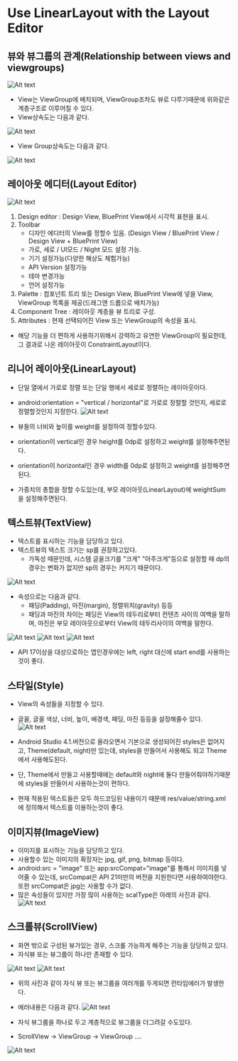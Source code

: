 # Use LinearLayout with the Layout Editor

## 뷰와 뷰그룹의 관계(Relationship between views and viewgroups)

![Alt text](1.UseLinearLayoutwiththeLayoutEditor/Relationshipbetweenviewsandviewgroups.png)

- View는 ViewGroup에 배치되며, ViewGroup조차도 뷰로 다루기때문에 위와같은 계층구조로 이루어질 수 있다.
- View상속도는 다음과 같다.

![Alt text](1.UseLinearLayoutwiththeLayoutEditor/ViewClassInheritanceDiagram.PNG)

- View Group상속도는 다음과 같다.

![Alt text](1.UseLinearLayoutwiththeLayoutEditor/ViewGroupClassInheritanceDiagram.PNG)

## 레이아웃 에디터(Layout Editor)

![Alt text](1.UseLinearLayoutwiththeLayoutEditor/LayoutEditor.png)

1. Design editor : Design View, BluePrint View에서 시각적 표현을 표시.
2. Toolbar
	- 디자인 에디터의 View를 정할수 있음. (Design View / BluePrint View / Design View + BluePrint View)
	- 가로, 세로 / UI모드 / Night 모드 설정 가능.
	- 기기 설정가능(다양한 해상도 체험가능)
	- API Version 설정가능
	- 테마 변경가능
	- 언어 설정가능
3. Palette : 컴포넌트 트리 또는 Design View, BluePrint View에 넣을 View, ViewGroup 목록을 제공(드래그앤 드롭으로 배치가능)
4. Component Tree : 레이아웃 계층을 뷰 트리로 구성.
5. Attributes : 현재 선택되어진 View 또는 ViewGroup의 속성을 표시.

- 해당 기능을 더 편하게 사용하기위해서 강력하고 유연한 ViewGroup이 필요한데, 그 결과로 나온 레이아웃이 ConstraintLayout이다.

## 리니어 레이아웃(LinearLayout)

- 단일 열에서 가로로 정렬 또는 단일 행에서 세로로 정렬하는 레이아웃이다.
- android:orientation = "vertical / horizontal"로 가로로 정렬할 것인지, 세로로 정렬할것인지 지정한다.
![Alt text](1.UseLinearLayoutwiththeLayoutEditor/LinearLayout.PNG)

- 뷰들의 너비와 높이를 weight를 설정하여 정할수있다.
- orientation이 vertical인 경우 height를 0dp로 설정하고 weight를 설정해주면된다.
- orientation이 horizontal인 경우 width를 0dp로 설정하고 weight를 설정해주면된다.
- 가중치의 총합을 정할 수도있는데, 부모 레이아웃(LinearLayout)에 weightSum을 설정해주면된다.

## 텍스트뷰(TextView)

- 텍스트를 표시하는 기능을 담당하고 있다.
- 텍스트뷰의 텍스트 크기는 sp를 권장하고있다.
	- 가독성 때문인데, 시스템 글꼴크기를 "크게" "아주크게"등으로 설정할 때 dp의 경우는 변화가 없지만 sp의 경우는 커지기 때문이다.

![Alt text](1.UseLinearLayoutwiththeLayoutEditor/dpWaring.PNG)

- 속성으로는 다음과 같다.
	- 패딩(Padding), 마진(margin), 정렬위치(gravity) 등등
	- 패딩과 마진의 차이는 패딩은 View의 테두리로부터 컨텐츠 사이의 여백을 말하며, 마진은 부모 레이아웃으로부터 View의 테두리사이의 여백을 말한다.

![Alt text](1.UseLinearLayoutwiththeLayoutEditor/PaddingAndMargin.PNG)
![Alt text](1.UseLinearLayoutwiththeLayoutEditor/Padding.PNG)
![Alt text](1.UseLinearLayoutwiththeLayoutEditor/Margin.PNG)

- API 17이상을 대상으로하는 앱인경우에는 left, right 대신에 start end를 사용하는것이 좋다.

## 스타일(Style)

- View의 속성들을 지정할 수 있다.
- 글꼴, 글꼴 색상, 너비, 높이, 배경색, 패딩, 마진 등등을 설정해줄수 있다.
![Alt text](1.UseLinearLayoutwiththeLayoutEditor/applyStyle.PNG)

- Android Studio 4.1.버전으로 올라오면서 기본으로 생성되어진 styles은 없어지고, Theme(default, night)만 있는데, styles을 만들어서 사용해도 되고 Theme에서 사용해도된다.
- 단, Theme에서 만들고 사용할때에는 default와 night에 둘다 만들어줘야하기때문에 styles을 만들어서 사용하는것이 편하다.
- 현재 적용된 텍스트들은 모두 하드코딩된 내용이기 때문에 res/value/string.xml에 정의해서 텍스트를 이용하는것이 좋다.

## 이미지뷰(ImageView)

- 이미지를 표시하는 기능을 담당하고 있다.
- 사용할수 있는 이미지의 확장자는 jpg, gif, png, bitmap 등이다.
- android:src = "image" 또는 app:srcCompat="image"를 통해서 이미지를 넣어줄 수 있는데, srcCompat은 API 21미만의 버전을 지원한다면 사용하여야한다. 또한 srcCompat은 jpg는 사용할 수가 없다.
- 많은 속성들이 있지만 가장 많이 사용하는 scalType은 아래의 사진과 같다.
![Alt text](1.UseLinearLayoutwiththeLayoutEditor/scalType.PNG)

## 스크롤뷰(ScrollView)

- 화면 밖으로 구성된 뷰가있는 경우, 스크롤 가능하게 해주는 기능을 담당하고 있다.
- 자식뷰 또는 뷰그룹이 하나만 존재할 수 있다.

![Alt text](1.UseLinearLayoutwiththeLayoutEditor/multiChildViewScollView.PNG)
![Alt text](1.UseLinearLayoutwiththeLayoutEditor/multiChildViewGroupScollView.PNG)

- 위의 사진과 같이 자식 뷰 또는 뷰그룹을 여러개를 두게되면 런타임에러가 발생한다.
- 에러내용은 다음과 같다.
![Alt text](1.UseLinearLayoutwiththeLayoutEditor/ErrorMultiChild.PNG)

- 자식 뷰그룹을 하나로 두고 계층적으로 뷰그룹을 더그려갈 수도있다.
- ScrollView -> ViewGroup -> ViewGroup ....

![Alt text](1.UseLinearLayoutwiththeLayoutEditor/ScrollView.PNG)
